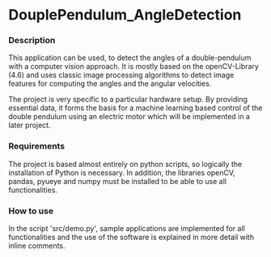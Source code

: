 # DouplePendulum_AngleDetection

### Description
This application can be used, to detect the angles of a double-pendulum with a computer vision approach. It is mostly based on the openCV-Library (4.6) and uses classic image processing algorithms to detect image features for computing the angles and the angular velocities.

The project is very specific to a particular hardware setup. By providing essential data, it forms the basis for a machine learning based control of the double pendulum using an electric motor which will be implemented in a later project.

### Requirements
The project is based almost entirely on python scripts, so logically the installation of Python is necessary. In addition, the libraries openCV, pandas, pyueye and numpy must be installed to be able to use all functionalities.

### How to use
In the script 'src/demo.py', sample applications are implemented for all functionalities and the use of the software is explained in more detail with inline comments.

